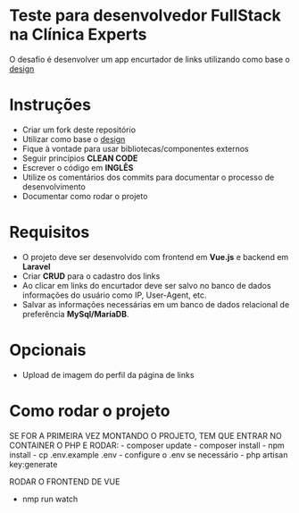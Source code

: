 # Teste para desenvolvedor FullStack na Clínica Experts

O desafio é desenvolver um app encurtador de links utilizando como base o [design](https://dribbble.com/shots/10724954-Linktree-Clone)

# Instruções
- Criar um fork deste repositório
- Utilizar como base o [design](https://dribbble.com/shots/10724954-Linktree-Clone)
- Fique à vontade para usar bibliotecas/componentes externos
- Seguir princípios **CLEAN CODE**
- Escrever o código em **INGLÊS**
- Utilize os comentários dos commits para documentar o processo de desenvolvimento
- Documentar como rodar o projeto

# Requisitos
- O projeto deve ser desenvolvido com frontend em **Vue.js** e backend em **Laravel**
- Criar **CRUD** para o cadastro dos links
- Ao clicar em links do encurtador deve ser salvo no banco de dados informações do usuário como IP, User-Agent, etc.
- Salvar as informações necessárias em um banco de dados relacional de preferência **MySql/MariaDB**.

 # Opcionais
 - Upload de imagem do perfil da página de links

# Como rodar o projeto
SE FOR A PRIMEIRA VEZ MONTANDO O PROJETO, TEM QUE ENTRAR NO CONTAINER O PHP E RODAR:
    - composer update
    - composer install
    - npm install
    - cp .env.example .env 
    - configure o .env se necessário
    - php artisan key:generate

RODAR O FRONTEND DE VUE
 - nmp run watch
